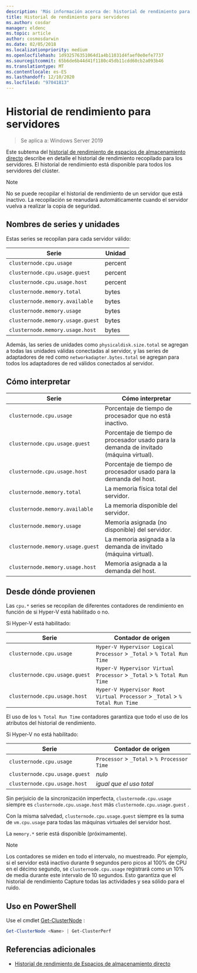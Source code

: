 ```yaml
---
description: 'Más información acerca de: historial de rendimiento para servidores'
title: Historial de rendimiento para servidores
ms.author: cosdar
manager: eldenc
ms.topic: article
author: cosmosdarwin
ms.date: 02/05/2018
ms.localizationpriority: medium
ms.openlocfilehash: 1d932576351064d1a4b11031d4faef0e0efe7737
ms.sourcegitcommit: 65b6de6b44d41f1180c45db11cdd60cb2a093b46
ms.translationtype: MT
ms.contentlocale: es-ES
ms.lasthandoff: 12/10/2020
ms.locfileid: "97041813"
---
```

# <a name="performance-history-for-servers"></a>Historial de rendimiento para servidores

> Se aplica a: Windows Server 2019

Este subtema del [historial de rendimiento de espacios de almacenamiento directo](performance-history.md) describe en detalle el historial de rendimiento recopilado para los servidores. El historial de rendimiento está disponible para todos los servidores del clúster.

   > [!NOTE]
   > No se puede recopilar el historial de rendimiento de un servidor que está inactivo. La recopilación se reanudará automáticamente cuando el servidor vuelva a realizar la copia de seguridad.

## <a name="series-names-and-units"></a>Nombres de series y unidades

Estas series se recopilan para cada servidor válido:

| Serie                           | Unidad    |
|----------------------------------|---------|
| `clusternode.cpu.usage`          | percent |
| `clusternode.cpu.usage.guest`    | percent |
| `clusternode.cpu.usage.host`     | percent |
| `clusternode.memory.total`       | bytes   |
| `clusternode.memory.available`   | bytes   |
| `clusternode.memory.usage`       | bytes   |
| `clusternode.memory.usage.guest` | bytes   |
| `clusternode.memory.usage.host`  | bytes   |

Además, las series de unidades como `physicaldisk.size.total` se agregan a todas las unidades válidas conectadas al servidor, y las series de adaptadores de red como `networkadapter.bytes.total` se agregan para todos los adaptadores de red válidos conectados al servidor.

## <a name="how-to-interpret"></a>Cómo interpretar

| Serie                           | Cómo interpretar                                                      |
|----------------------------------|-----------------------------------------------------------------------|
| `clusternode.cpu.usage`          | Porcentaje de tiempo de procesador que no está inactivo.                        |
| `clusternode.cpu.usage.guest`    | Porcentaje de tiempo de procesador usado para la demanda de invitado (máquina virtual). |
| `clusternode.cpu.usage.host`     | Porcentaje de tiempo de procesador usado para la demanda del host.                    |
| `clusternode.memory.total`       | La memoria física total del servidor.                              |
| `clusternode.memory.available`   | La memoria disponible del servidor.                                   |
| `clusternode.memory.usage`       | Memoria asignada (no disponible) del servidor.                   |
| `clusternode.memory.usage.guest` | La memoria asignada a la demanda de invitado (máquina virtual).               |
| `clusternode.memory.usage.host`  | Memoria asignada a la demanda del host.                                  |

## <a name="where-they-come-from"></a>Desde dónde provienen

Las `cpu.*` series se recopilan de diferentes contadores de rendimiento en función de si Hyper-V está habilitado o no.

Si Hyper-V está habilitado:

| Serie                           | Contador de origen |
|----------------------------------|----------------|
| `clusternode.cpu.usage`          | `Hyper-V Hypervisor Logical Processor` > `_Total` > `% Total Run Time`      |
| `clusternode.cpu.usage.guest`    | `Hyper-V Hypervisor Virtual Processor` > `_Total` > `% Total Run Time`      |
| `clusternode.cpu.usage.host`     | `Hyper-V Hypervisor Root Virtual Processor` > `_Total` > `% Total Run Time` |

El uso de los `% Total Run Time` contadores garantiza que todo el uso de los atributos del historial de rendimiento.

Si Hyper-V no está habilitado:

| Serie                           | Contador de origen |
|----------------------------------|----------------|
| `clusternode.cpu.usage`          | `Processor` > `_Total` > `% Processor Time` |
| `clusternode.cpu.usage.guest`    | *nulo* |
| `clusternode.cpu.usage.host`     | *igual que el uso total* |

Sin perjuicio de la sincronización imperfecta, `clusternode.cpu.usage` siempre es `clusternode.cpu.usage.host` más `clusternode.cpu.usage.guest` .

Con la misma salvedad, `clusternode.cpu.usage.guest` siempre es la suma de `vm.cpu.usage` para todas las máquinas virtuales del servidor host.

La `memory.*` serie está disponible (próximamente).

  > [!NOTE]
  > Los contadores se miden en todo el intervalo, no muestreado. Por ejemplo, si el servidor está inactivo durante 9 segundos pero picos al 100% de CPU en el décimo segundo, se `clusternode.cpu.usage` registrará como un 10% de media durante este intervalo de 10 segundos. Esto garantiza que el historial de rendimiento Capture todas las actividades y sea sólido para el ruido.

## <a name="usage-in-powershell"></a>Uso en PowerShell

Use el cmdlet [Get-ClusterNode](/powershell/module/failoverclusters/get-clusternode) :

```PowerShell
Get-ClusterNode <Name> | Get-ClusterPerf
```

## <a name="additional-references"></a>Referencias adicionales

- [Historial de rendimiento de Espacios de almacenamiento directo](performance-history.md)
